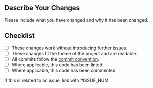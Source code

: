 ## Describe Your Changes
Please include what you have changed and why it has been changed.

## Checklist
- [ ] These changes work without introducing further issues.
- [ ] These changes fit the theme of the project and are readable.
- [ ] All commits follow the [commit convention](https://github.com/AngelNull/YouDownloader/blob/main/.github/PULL_REQUEST_TEMPLATE.md).
- [ ] Where applicable, this code has been linted.
- [ ] Where applicable, this code has been commented.

If this is related to an issue, link with #ISSUE_NUM
